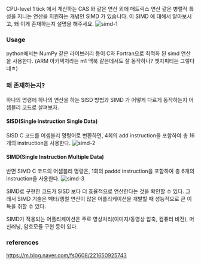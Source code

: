 CPU-level 1 tick 에서 계산하는 CAS 와 같은 연산 외에 매트릭스 연산 같은 병렬적 특성을 지니는 연산을 지원하는 개념인 SIMD 가 있습니다. 이 SIMD 에 대해서 알아보시고, 왜 이게 존재하는지 설명을 해주세요.
![simd-1](../img/os-231206-01.jpng)


### Usage
python에서는 NumPy 같은 라이브러리 등이 C와 Fortran으로 최적화 된 simd 연산을 사용한다. (ARM 아키텍처라는 m1 맥북 같은데서도 잘 동작하나? 챗지피티는 그렇다네ㅎ)

### 왜 존재하는지?

하나의 명령에 하나의 연산을 하는 SISD 방법과 SIMD 가 어떻게 다르게 동작하는지 어셈블리 코드로 살펴보자. 
#### SISD(Single Instruction Single Data)
SISD C 코드를 어셈블리 명령어로 변환하면, 4회의 add instruction을 포함하여 총 16개의 instruction을 사용한다. 
![simd-2](../img/os-231206-02.jpng)

#### SIMD(Single Instruction Multiple Data)
반면 SIMD C 코드의 어셈블리 명령은, 1회의 paddd instruction을 포함하여 총 6개의 instruction을 사용한다. 
![simd-3](../img/os-231206-03.jpng)

SIMD로 구현한 코드가 SISD 보다 더 효율적으로 연산한다는 것을 확인할 수 있다. 그래서 SIMD 기술은 벡터/행렬 연산이 많은 어플리케이션을 개발할 때 성능적으로 큰 이득을 취할 수 있다. 

SIMD가 적용되는 어플리케이션은 주로 영상처리(이미지/동영상 압축, 컴퓨터 비전), 머신러닝, 암호모듈 구현 등이 있다. 


### references
https://m.blog.naver.com/fs0608/221650925743